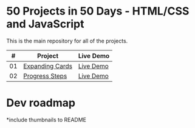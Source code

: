 # 50 Projects in 50 Days - HTML/CSS and JavaScript

This is the main repository for all of the projects.

|  #  | Project                                                                                                                     | Live Demo                                                                         |
| :-: | --------------------------------------------------------------------------------------------------------------------------- | --------------------------------------------------------------------------------- |
| 01  | [Expanding Cards](https://github.com/george-apazidis/portfolio/tree/master/5050/expanding-cards)                                      | [Live Demo](https://geoapa.com/5050/expanding-cards/)                                                    |
| 02  | [Progress Steps](https://github.com/george-apazidis/portfolio/tree/master/5050/progress-steps)                                        | [Live Demo](https://geoapa.com/5050/progress-steps/)    


# Dev roadmap
*include thumbnails to README
